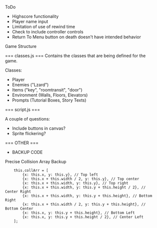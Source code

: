 ToDo
- Highscore functionality
- Player name input
- Limitation of use of rewind time
- Check to include controller controls
- Return To Menu button on death doesn't have intended behavior


Game Structure

=== classes.js ===
Contains the classes that are being defined for the game.

Classes:
- Player
- Enemies ("Lzard")
- Items ("key", "roomtransit", "door")
- Environment (Walls, Floors, Elevators)
- Prompts (Tutorial Boxes, Story Texts)


=== script.js ===


A couple of questions:
- Include buttons in canvas?
- Sprite flickering?






=== OTHER ===

- BACKUP CODE

Precise Collision Array Backup

        this.collArr = [
            {x: this.x, y: this.y}, // Top left
            {x: this.x + this.width / 2, y: this.y}, // Top center
            {x: this.x + this.width, y: this.y}, // Top right
            {x: this.x + this.width, y: this.y + this.height / 2}, // Center Right
            {x: this.x + this.width, y: this.y + this.height}, // Bottom Right
            {x: this.x + this.width / 2, y: this.y + this.height}, // Bottom Center
            {x: this.x, y: this.y + this.height}, // Bottom Left
            {x: this.x, y: this.y + this.height / 2}, // Center Left
        ];